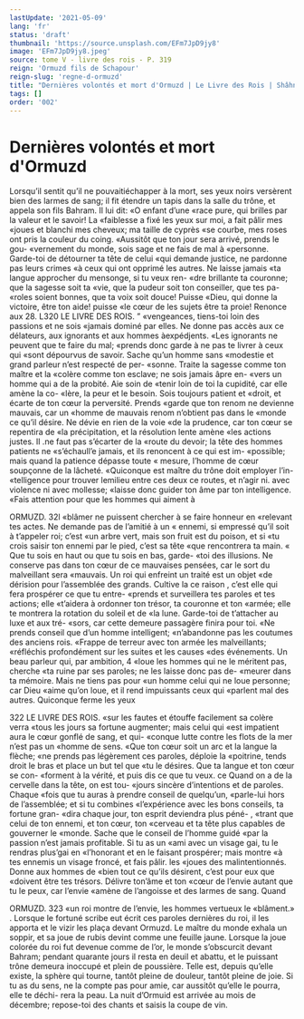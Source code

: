 ```yaml
---
lastUpdate: '2021-05-09'
lang: 'fr'
status: 'draft'
thumbnail: 'https://source.unsplash.com/EFm7JpD9jy8'
image: 'EFm7JpD9jy8.jpeg'
source: tome V - livre des rois - P. 319
reign: 'Ormuzd fils de Schapour'
reign-slug: 'regne-d-ormuzd'
title: "Dernières volontés et mort d'Ormuzd | Le Livre des Rois | Shâhnâmeh"
tags: []
order: '002'
---
```


# Dernières volontés et mort d'Ormuzd

Lorsqu’il sentit qu’il ne pouvaitiéchapper à la
mort, ses yeux noirs versèrent bien des larmes de sang; il fit étendre un tapis dans la salle du trône,
et appela son fils Bahram. Il lui dit: «O enfant d’une «race pure, qui brilles par la valeur et le savoir! La «faiblesse a fixé les yeux sur moi, a fait pâlir mes «joues et blanchi mes cheveux; ma taille de cyprès «se courbe, mes roses ont pris la couleur du coing. «Aussitôt que ton jour sera arrivé, prends le gou- «vernement du monde, sois sage et ne fais de mal à «personne. Garde-toi de détourner ta tête de celui «qui demande justice, ne pardonne pas leurs crimes «à ceux qui ont opprimé les autres. Ne laisse jamais
«ta langue approcher du mensonge, si tu veux ren- «dre brillante ta couronne; que la sagesse soit ta «vie, que la pudeur soit ton conseiller, que tes pa- «roles soient bonnes, que ta voix soit douce! Puisse «Dieu, qui donne la victoire, être ton aide! puisse «le cœur de les sujets être ta proie! Renonce aux 28.
L320 LE LIVRE DES ROIS. ” «vengeances, tiens-toi loin des passions et ne sois «jamais dominé par elles. Ne donne pas accès aux
ce délateurs, aux ignorants et aux hommes àexpédjents.
«Les ignorants ne peuvent que te faire du mal; «prends donc garde à ne pas te livrer à ceux qui «sont dépourvus de savoir. Sache qu’un homme sans
«modestie et grand parleur n’est respecté de per- «sonne. Traite la sagesse comme ton maître et la «colère comme ton esclave; ne sois jamais âpre en- «vers un homme qui a de la probité. Aie soin de «tenir loin de toi la cupidité, car elle amène la co- «lère, la peur et le besoin. Sois toujours patient et «droit, et écarte de ton cœur la perversité. Prends «garde que ton renom ne devienne mauvais, car un «homme de mauvais renom n’obtient pas dans le «monde ce qu’il désire. Ne dévie en rien de la voie
«de la prudence, car ton cœur se repentira de «la précipitation, et la résolution lente amène
«les actions justes. Il .ne faut pas s’écarter de la «route du devoir; la tête des hommes patients ne «s’échaull’e jamais, et ils renoncent à ce qui est im-
«possible; mais quand la patience dépasse toute « mesure, l’homme de cœur soupçonne de la lâcheté.
«Quiconque est maître du trône doit employer l’in- «telligence pour trouver lemilieu entre ces deux ce routes, et n’agir ni. avec violence ni avec mollesse; «laisse donc guider ton âme par ton intelligence. «Fais attention pour que les hommes qui aiment à

ORMUZD. 32l «blâmer ne puissent chercher à se faire honneur en
«relevant tes actes. Ne demande pas de l’amitié à un « ennemi, si empressé qu’il soit à t’appeler roi; c’est
«un arbre vert, mais son fruit est du poison, et si «tu crois saisir ton ennemi par le pied, c’est sa tête «que rencontrera ta main.
« Que tu sois en haut ou que tu sois en bas, garde- «toi des illusions. Ne conserve pas dans ton cœur de ce mauvaises pensées, car le sort du malveillant sera «mauvais. Un roi qui enfreint un traité est un objet «de dérision pour l’assemblée des grands. Cultive la
ce raison , c’est elle qui fera prospérer ce que tu entre- «prends et surveillera tes paroles et tes actions; elle «t’aidera à ordonner ton trésor, ta couronne et ton «armée; elle te montrera la rotation du soleil et de «la lune. Garde-toi de t’attacher au luxe et aux tré- «sors, car cette demeure passagère finira pour toi. «Ne prends conseil que d’un homme intelligent; «n’abandonne pas les coutumes des anciens rois. «Frappe de terreur avec ton armée les malveillants; «réfléchis profondément sur les suites et les causes
«des événements. Un beau parleur qui, par ambition,
4
«loue les hommes qui ne le méritent pas, cherche
«ta ruine par ses paroles; ne les laisse donc pas de- «meurer dans ta mémoire. Mais ne tiens pas pour «un homme celui qui ne loue personne; car Dieu «aime qu’on loue, et il rend impuissants ceux qui «parlent mal des autres. Quiconque ferme les yeux

322 LE LIVRE DES ROIS.
«sur les fautes et étouffe facilement sa colère verra
«tous les jours sa fortune augmenter; mais celui qui «est impatient aura le cœur gonflé de sang, et qui- «conque lutte contre les flots de la mer n’est pas un «homme de sens.
«Que ton cœur soit un arc et la langue la flèche; «ne prends pas légèrement ces paroles, déploie la «poitrine, tends droit le bras et place un but tel que «tu le désires. Que ta langue et ton cœur se con- «forment à la vérité, et puis dis ce que tu veux.
ce Quand on a de la cervelle dans la tête, on est tou- «jours sincère d’intentions et de paroles. Chaque
«fois que tu auras à prendre conseil de quelqu’un, «parle-lui hors de l’assemblée; et si tu combines «l’expérience avec les bons conseils, ta fortune gran-
«dira chaque jour, ton esprit deviendra plus péné- , «trant que celui de ton ennemi, et ton cœur, ton
«cerveau et ta tête plus capables de gouverner le «monde. Sache que le conseil de l’homme guidé «par la passion n’est jamais profitable. Si tu as un «ami avec un visage gai, tu le rendras plus’gai en «l’honorant et en le faisant prospérer; mais montre
«à tes ennemis un visage froncé, et fais pâlir. les «joues des malintentionnés. Donne aux hommes de «bien tout ce qu’ils désirent, c’est pour eux que «doivent être tes trésors. Délivre ton’âme et ton
«cœur de l’envie autant que tu le peux, car l’envie «amène de l’angoisse et des larmes de sang. Quand

ORMUZD. 323 «un roi montre de l’envie, les hommes vertueux le
«blâment.» .
Lorsque le fortuné scribe eut écrit ces paroles
dernières du roi, il les apporta et le vizir les plaça devant Ormuzd. Le maître du monde exhala un soppir, et sa joue de rubis devint comme une feuille jaune. Lorsque la joue colorée du roi fut devenue comme de l’or, le monde s’obscurcit devant Bahram; pendant quarante jours il resta en deuil et abattu, et le puissant trône demeura inoccupé et plein de poussière. Telle est, depuis qu’elle existe, la sphère
qui tourne, tantôt pleine de douleur, tantôt pleine
de joie. Si tu as du sens, ne la compte pas pour amie, car aussitôt qu’elle le pourra, elle te déchi-
rera la peau. La nuit d’Ormuid est arrivée au mois
de décembre; repose-toi des chants et saisis la coupe
de vin.
